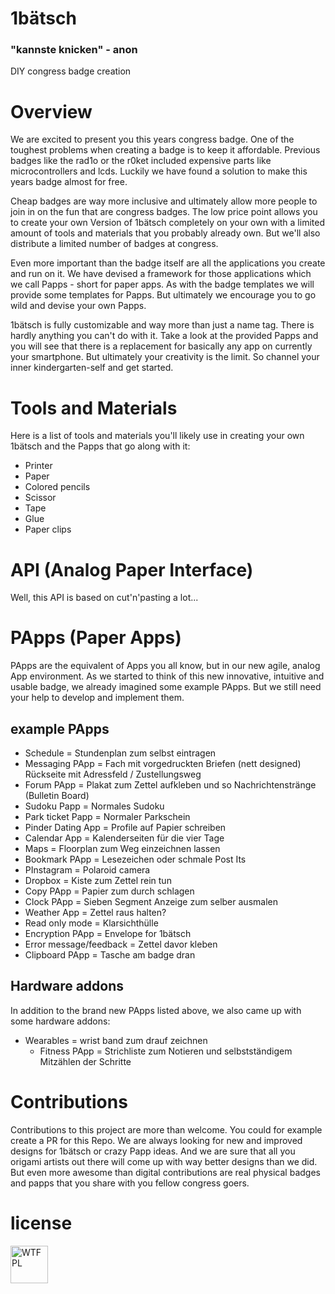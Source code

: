 

# 1bätsch
### "kannste knicken" - anon
DIY congress badge creation

# Overview
We are excited to present you this years congress badge. One of the toughest problems when creating a badge is to keep it affordable. Previous badges like the rad1o or the r0ket included expensive parts like microcontrollers and lcds. Luckily we have found a solution to make this years badge almost for free. 

Cheap badges are way more inclusive and ultimately allow more people to join in on the fun that are congress badges. The low price point allows you to create your own Version of 1bätsch completely on your own with a limited amount of tools and materials that you probably already own. But we'll also distribute a limited number of badges at congress.

Even more important than the badge itself are all the applications you create and run on it. We have devised a framework for those applications which we call Papps - short for paper apps. As with the badge templates we will provide some templates for Papps. But ultimately we encourage you to go wild and devise your own Papps.

1bätsch is fully customizable and way more than just a name tag. There is hardly anything you can't do with it. Take a look at the provided Papps and you will see that there is a replacement for basically any app on currently your smartphone. But ultimately your creativity is the limit. So channel your inner kindergarten-self and get started.  

# Tools and Materials
Here is a list of tools and materials you'll likely use in creating your own 1bätsch and the Papps that go along with it:

 - Printer
 - Paper
 - Colored pencils
 - Scissor
 - Tape
 - Glue
 - Paper clips

# API (Analog Paper Interface)

Well, this API is based on cut'n'pasting a lot...

# PApps (Paper Apps)

PApps are the equivalent of Apps you all know, but in our new agile, analog App environment.
As we started to think of this new innovative, intuitive and usable badge, we already imagined some example PApps.
But we still need your help to develop and implement them.
## example PApps
* Schedule = Stundenplan zum selbst eintragen
* Messaging PApp = Fach mit vorgedruckten Briefen (nett designed) Rückseite mit Adressfeld / Zustellungsweg
* Forum PApp = Plakat zum Zettel aufkleben und so Nachrichtenstränge (Bulletin Board)
* Sudoku Papp = Normales Sudoku
* Park ticket Papp = Normaler Parkschein
* Pinder Dating App = Profile auf Papier schreiben
* Calendar App = Kalenderseiten für die vier Tage
* Maps = Floorplan zum Weg einzeichnen lassen
* Bookmark PApp = Lesezeichen oder schmale Post Its
* PInstagram = Polaroid camera
* Dropbox = Kiste zum Zettel rein tun
* Copy PApp = Papier zum durch schlagen
* Clock PApp = Sieben Segment Anzeige zum selber ausmalen
* Weather App = Zettel raus halten?
* Read only mode = Klarsichthülle
* Encryption PApp = Envelope for 1bätsch
* Error message/feedback = Zettel davor kleben
* Clipboard PApp = Tasche am badge dran

## Hardware addons
In addition to the brand new PApps listed above, we also came up with some hardware addons:

* Wearables = wrist band zum drauf zeichnen
    * Fitness PApp = Strichliste zum Notieren und selbstständigem Mitzählen der Schritte

# Contributions
Contributions to this project are more than welcome. You could for example create a PR for this Repo. We are always looking for new and improved designs for 1bätsch or crazy Papp ideas. And we are sure that all you origami artists out there will come up with way better designs than we did. But even more awesome than digital contributions are real physical badges and papps that you share with you fellow congress goers.

# license
<a href="http://www.wtfpl.net/"><img src="http://www.wtfpl.net/wp-content/uploads/2012/12/wtfpl-badge-1.png" width="" height="60" alt="WTFPL" /></a>
